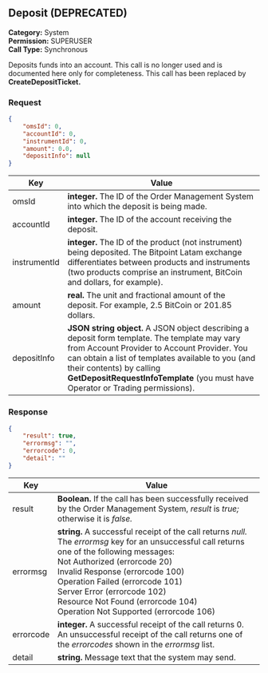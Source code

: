 ## Deposit (DEPRECATED)

**Category:** System<br />**Permission:** SUPERUSER<br />**Call Type:** Synchronous

Deposits funds into an account. This call is no longer used and is documented here only for completeness. This call has been replaced by **CreateDepositTicket.** 

### Request

```json
{
    "omsId": 0,
    "accountId": 0,
    "instrumentId": 0,
    "amount": 0.0,
    "depositInfo": null
}
```

| Key          | Value                                                        |
| ------------ | ------------------------------------------------------------ |
| omsId        | **integer.** The ID of the Order Management System into which the deposit is being made. |
| accountId    | **integer.** The ID of the account receiving the deposit.    |
| instrumentId | **integer.** The ID of the product (not instrument) being deposited. The Bitpoint Latam  exchange differentiates between products and instruments (two products comprise an instrument, BitCoin and dollars, for example).      |
| amount       | **real.** The unit and fractional amount of the deposit. For example, 2.5 BitCoin or 201.85 dollars. |
| depositInfo  | **JSON string object.** A JSON object describing a deposit form template. The template may vary from Account Provider to Account Provider. You can obtain a list of templates available to you (and their contents) by calling **GetDepositRequestInfoTemplate** (you must have Operator or Trading permissions). |

### Response

```json
{
    "result": true,
    "errormsg": "",
    "errorcode": 0,
    "detail": ""
}
```
| Key       | Value                                                        |
| --------- | ------------------------------------------------------------ |
| result    | **Boolean.** If the call has been successfully received by the Order Management System, *result* is *true;* otherwise it is *false.* |
| errormsg  | **string.** A successful receipt of the call returns *null.* The *errormsg* key for an unsuccessful call returns one of the following messages:<br />Not Authorized (errorcode 20)<br />Invalid Response (errorcode 100)<br />Operation Failed (errorcode 101)<br />Server Error (errorcode 102)<br />Resource Not Found (errorcode 104)<br />Operation Not Supported (errorcode 106) |
| errorcode | **integer.** A successful receipt of the call returns 0. An unsuccessful receipt of the call returns one of the *errorcodes* shown in the *errormsg* list. |
| detail    | **string.** Message text that the system may send.           |


